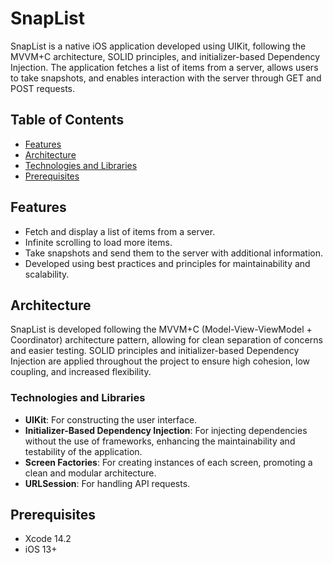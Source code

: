 # SnapList
SnapList is a native iOS application developed using UIKit, following the MVVM+C architecture, SOLID principles, and initializer-based Dependency Injection. The application fetches a list of items from a server, allows users to take snapshots, and enables interaction with the server through GET and POST requests.

## Table of Contents
- [Features](#features)
- [Architecture](#architecture)
- [Technologies and Libraries](#technologies_and_libraries)
- [Prerequisites](#prerequisites)

## Features
- Fetch and display a list of items from a server.
- Infinite scrolling to load more items.
- Take snapshots and send them to the server with additional information.
- Developed using best practices and principles for maintainability and scalability.

## Architecture
SnapList is developed following the MVVM+C (Model-View-ViewModel + Coordinator) architecture pattern, allowing for clean separation of concerns and easier testing. SOLID principles and initializer-based Dependency Injection are applied throughout the project to ensure high cohesion, low coupling, and increased flexibility.

### Technologies and Libraries
- **UIKit**: For constructing the user interface.
- **Initializer-Based Dependency Injection**: For injecting dependencies without the use of frameworks, enhancing the maintainability and testability of the application.
- **Screen Factories**: For creating instances of each screen, promoting a clean and modular architecture.
- **URLSession**: For handling API requests.

## Prerequisites
- Xcode 14.2
- iOS 13+
